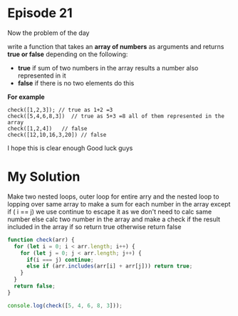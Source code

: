 
# Episode 21

Now the problem of the day

write a function that takes an **array of numbers** as arguments and returns **true or false** depending on the following:

* **true** if sum of two numbers in the array  results a number also represented in it
* **false** if there is no two elements do this

**For example**
```
check([1,2,3]); // true as 1+2 =3
check([5,4,6,8,3])  // true as 5+3 =8 all of them represented in the array
check([1,2,4])   // false
check([12,10,16,3,20]) // false 

```
I hope this is clear enough
Good luck guys

# My Solution

Make two nested loops, outer loop for entire arry and the nested loop to lopping over same array to make a sum for each number in the array
except if ( i == j) we use continue to escape it as we don't need to calc same number
else calc two number in the array and make a check if the result included in the array if so return true otherwise return false

```javascript
function check(arr) {
  for (let i = 0; i < arr.length; i++) {
    for (let j = 0; j < arr.length; j++) {
      if(i === j) continue;
      else if (arr.includes(arr[i] + arr[j])) return true;
    }
  }
  return false;
}

console.log(check([5, 4, 6, 8, 3]));
```